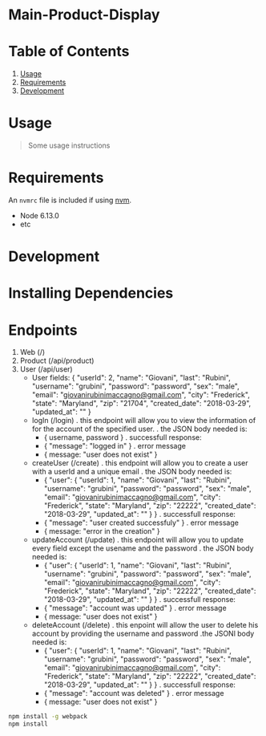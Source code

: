 # Main-Product-Display

# Table of Contents

1. [Usage](#Usage)
1. [Requirements](#requirements)
1. [Development](#development)

# Usage

> Some usage instructions

# Requirements

An `nvmrc` file is included if using [nvm](https://github.com/creationix/nvm).

- Node 6.13.0
- etc

# Development

# Installing Dependencies

# Endpoints
  1. Web (/)
  2. Product (/api/product)
  3. User (/api/user)
      - User fields: 
        {
          "userId": 2,
          "name": "Giovani",
          "last": "Rubini",
          "username": "grubini",
          "password": "password",
          "sex": "male",
          "email": "giovanirubinimaccagno@gmail.com",
          "city": "Frederick",
          "state": "Maryland",
          "zip": "21704",
          "created_date": "2018-03-29",
          "updated_at": ""
	}
      - logIn (/login)
        . this endpoint will allow you to view the information of for the account of the specified user.
        . the JSON body needed is: 
          - {
            username,
            password
          }
        . successfull response: 
           - {
                "message": "logged in"
             }
        . error message
           - {
                message: "user does not exist"
             }
      - createUser (/create)
        . this endpoint will allow you to create a user with a userId and a unique email
        . the JSON body needed is:
          - {
              "user": {
                "userId": 1,
                "name": "Giovani",
                "last": "Rubini",
                "username": "grubini",
                "password": "password",
                "sex": "male",
                "email": "giovanirubinimaccagno@gmail.com",
                "city": "Frederick",
                "state": "Maryland",
                "zip": "22222",
                "created_date": "2018-03-29",
                "updated_at": ""
              }
            }
        . successfull response: 
           - {
                "message": "user created successfuly"
             }
        . error message
           - {
                message: "error in the creation"
             }
      - updateAccount (/update)
        . this endpoint will allow you to update every field except the usename and the password
        . the JSON body needed is:
          - {
              "user": {
                "userId": 1,
                "name": "Giovani",
                "last": "Rubini",
                "username": "grubini",
                "password": "password",
                "sex": "male",
                "email": "giovanirubinimaccagno@gmail.com",
                "city": "Frederick",
                "state": "Maryland",
                "zip": "22222",
                "created_date": "2018-03-29",
                "updated_at": ""
              }
            }
        . successfull response: 
           - {
                "message": "account was updated"
             }
        . error message
           - {
                message: "user does not exist"
             }
      - deleteAccount (/delete)
        . this enpoint will allow the user to delete his account by providing the username and password
        .the JSONl body needed is:
          - {
              "user": {
                "userId": 1,
                "name": "Giovani",
                "last": "Rubini",
                "username": "grubini",
                "password": "password",
                "sex": "male",
                "email": "giovanirubinimaccagno@gmail.com",
                "city": "Frederick",
                "state": "Maryland",
                "zip": "22222",
                "created_date": "2018-03-29",
                "updated_at": ""
              }
            }
        . successfull response: 
           - {
                "message": "account was deleted"
             }
        . error message
           - {
                message: "user does not exist"
             }
```sh
npm install -g webpack
npm install
```
